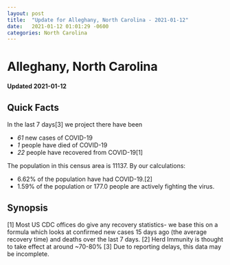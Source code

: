 ```yaml
---
layout: post
title:  "Update for Alleghany, North Carolina - 2021-01-12"
date:   2021-01-12 01:01:29 -0600
categories: North Carolina
---
```


# Alleghany, North Carolina
#### Updated 2021-01-12

## Quick Facts

In the last 7 days[3] we project there have been
- *61* new cases of COVID-19
- *1* people have died of COVID-19
- *22* people have recovered from COVID-19[1]

The population in this census area is 11137. By our calculations:
- 6.62% of the population have had COVID-19.[2]
- 1.59% of the population or 177.0 people are actively fighting the virus.

## Synopsis




[1] Most US CDC offices do give any recovery statistics- we base this on a formula which looks at confirmed new cases
15 days ago (the average recovery time) and deaths over the last 7 days.
[2] Herd Immunity is thought to take effect at around ~70-80%
[3] Due to reporting delays, this data may be incomplete. 
    